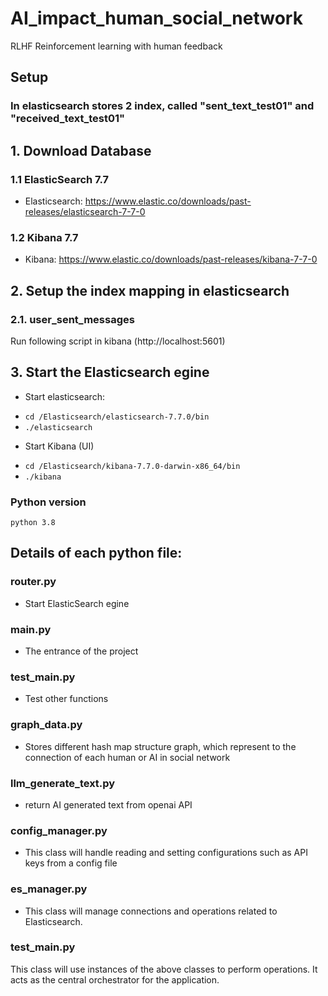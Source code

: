 # AI_impact_human_social_network
RLHF
Reinforcement learning with human feedback

## Setup
### In elasticsearch stores 2 index, called "sent_text_test01" and "received_text_test01"

## 1. Download Database
### 1.1 ElasticSearch 7.7  
- Elasticsearch: https://www.elastic.co/downloads/past-releases/elasticsearch-7-7-0
### 1.2 Kibana 7.7 
- Kibana: https://www.elastic.co/downloads/past-releases/kibana-7-7-0

## 2. Setup the index mapping in elasticsearch
### 2.1. user_sent_messages
Run following script in kibana (http://localhost:5601)

## 3. Start the Elasticsearch egine
* Start elasticsearch:
- `cd /Elasticsearch/elasticsearch-7.7.0/bin`
- `./elasticsearch`

* Start Kibana (UI)
- `cd /Elasticsearch/kibana-7.7.0-darwin-x86_64/bin`
- `./kibana`

### Python version
`python 3.8`

## Details of each python file:

### router.py
* Start ElasticSearch egine

### main.py
* The entrance of the project

### test_main.py
* Test other functions

### graph_data.py
* Stores different hash map structure graph, which represent to the connection of each human or AI in social network

### llm_generate_text.py
* return AI generated text from openai API

### config_manager.py
* This class will handle reading and setting configurations such as API keys from a config file

### es_manager.py
* This class will manage connections and operations related to Elasticsearch.

### test_main.py
This class will use instances of the above classes to perform operations. It acts as the central orchestrator for the application.
